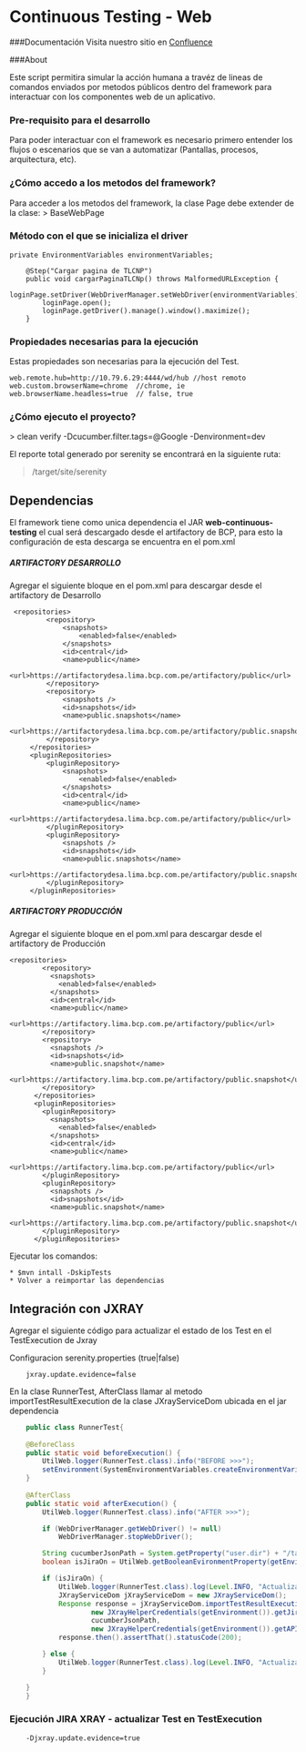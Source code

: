 <h1>Continuous Testing - Web</h1>

###Documentación
Visita nuestro sitio en [Confluence](https://confluence.lima.bcp.com.pe/display/INCTTC/Framework+de+Continuous+Testing)

###About

Este script permitira simular la acción humana a travéz de lineas de comandos enviados por metodos públicos dentro del
framework para interactuar con los componentes web de un aplicativo.

<h3>Pre-requisito para el desarrollo</h3>
Para poder interactuar con el framework es necesario primero entender los flujos o escenarios que se van a automatizar
(Pantallas, procesos, arquitectura, etc).

<h3>¿Cómo accedo a los metodos del framework?</h3>
Para acceder a los metodos del framework, la clase Page debe extender de la clase:
> BaseWebPage

<h3>Método con el que se inicializa el driver</h3>

```
private EnvironmentVariables environmentVariables;

    @Step("Cargar pagina de TLCNP")
    public void cargarPaginaTLCNp() throws MalformedURLException {
        loginPage.setDriver(WebDriverManager.setWebDriver(environmentVariables));
        loginPage.open();
        loginPage.getDriver().manage().window().maximize();
    }
```

<h3>Propiedades necesarias para la ejecución</h3>
Estas propiedades son necesarias para la ejecución del Test.

```
web.remote.hub=http://10.79.6.29:4444/wd/hub //host remoto
web.custom.browserName=chrome  //chrome, ie
web.browserName.headless=true  // false, true
```

<h3>¿Cómo ejecuto el proyecto?</h3>
> clean verify -Dcucumber.filter.tags=@Google -Denvironment=dev


El reporte total generado por serenity se encontrará en la siguiente ruta:
> /target/site/serenity

<h2>Dependencias</h2>
El framework tiene como unica dependencia el JAR <b>web-continuous-testing</b> el cual será descargado desde el
artifactory de BCP, para esto la configuración de esta descarga se encuentra en el pom.xml

<h5>ARTIFACTORY DESARROLLO</h5>
Agregar el siguiente bloque en el pom.xml para descargar desde el artifactory de Desarrollo

```  
 <repositories>
         <repository>
             <snapshots>
                 <enabled>false</enabled>
             </snapshots>
             <id>central</id>
             <name>public</name>
             <url>https://artifactorydesa.lima.bcp.com.pe/artifactory/public</url>
         </repository>
         <repository>
             <snapshots />
             <id>snapshots</id>
             <name>public.snapshots</name>
             <url>https://artifactorydesa.lima.bcp.com.pe/artifactory/public.snapshots</url>
         </repository>
     </repositories>
     <pluginRepositories>
         <pluginRepository>
             <snapshots>
                 <enabled>false</enabled>
             </snapshots>
             <id>central</id>
             <name>public</name>
             <url>https://artifactorydesa.lima.bcp.com.pe/artifactory/public</url>
         </pluginRepository>
         <pluginRepository>
             <snapshots />
             <id>snapshots</id>
             <name>public.snapshots</name>
             <url>https://artifactorydesa.lima.bcp.com.pe/artifactory/public.snapshots</url>
         </pluginRepository>
     </pluginRepositories>
```

<h5>ARTIFACTORY PRODUCCIÓN</h5>
Agregar el siguiente bloque en el pom.xml para descargar desde el artifactory de Producción

```  
<repositories>
        <repository>
          <snapshots>
            <enabled>false</enabled>
          </snapshots>
          <id>central</id>
          <name>public</name>
          <url>https://artifactory.lima.bcp.com.pe/artifactory/public</url>
        </repository>
        <repository>
          <snapshots />
          <id>snapshots</id>
          <name>public.snapshot</name>
          <url>https://artifactory.lima.bcp.com.pe/artifactory/public.snapshot</url>
        </repository>
      </repositories>
      <pluginRepositories>
        <pluginRepository>
          <snapshots>
            <enabled>false</enabled>
          </snapshots>
          <id>central</id>
          <name>public</name>
          <url>https://artifactory.lima.bcp.com.pe/artifactory/public</url>
        </pluginRepository>
        <pluginRepository>
          <snapshots />
          <id>snapshots</id>
          <name>public.snapshot</name>
          <url>https://artifactory.lima.bcp.com.pe/artifactory/public.snapshot</url>
        </pluginRepository>
      </pluginRepositories>
```

Ejecutar los comandos:

    * $mvn intall -DskipTests
    * Volver a reimportar las dependencias   

## Integración con JXRAY

Agregar el siguiente código para actualizar el estado de los Test en el TestExecution de Jxray

Configuracion serenity.properties (true|false)

``` 
    jxray.update.evidence=false
``` 

En la clase RunnerTest, AfterClass llamar al metodo importTestResultExecution de la clase
JXrayServiceDom ubicada en el jar dependencia

```  java
    public class RunnerTest{
    
    @BeforeClass
    public static void beforeExecution() {
        UtilWeb.logger(RunnerTest.class).info("BEFORE >>>");
        setEnvironment(SystemEnvironmentVariables.createEnvironmentVariables());
    }
    
    @AfterClass
    public static void afterExecution() {
        UtilWeb.logger(RunnerTest.class).info("AFTER >>>");

        if (WebDriverManager.getWebDriver() != null)
            WebDriverManager.stopWebDriver();

        String cucumberJsonPath = System.getProperty("user.dir") + "/target/build/cucumber.json";
        boolean isJiraOn = UtilWeb.getBooleanEvironmentProperty(getEnvironment(), JXrayProperties.JXRAY_EVIDENCE);

        if (isJiraOn) {
            UtilWeb.logger(RunnerTest.class).log(Level.INFO, "Actualizar resultados en JiraXray: {0}", isJiraOn);
            JXrayServiceDom jXrayServiceDom = new JXrayServiceDom();
            Response response = jXrayServiceDom.importTestResultExecutionBasic(
                    new JXrayHelperCredentials(getEnvironment()).getJiraHost(),
                    cucumberJsonPath,
                    new JXrayHelperCredentials(getEnvironment()).getAPIToken());
            response.then().assertThat().statusCode(200);

        } else {
            UtilWeb.logger(RunnerTest.class).log(Level.INFO, "Actualizar resultados en JiraXray: {0}", isJiraOn);
        }

    }
    }
```

### Ejecución JIRA XRAY - actualizar Test en TestExecution

```  
    -Djxray.update.evidence=true
```